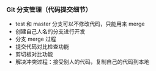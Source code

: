 

### Git 分支管理（代码提交细节）

- test 和 master 分支可以不修改代码，只能用来 merge
- 创建自己人名的分支进行开发
- 分支 merge 过程
- 提交代码对比检查功能
- 剪切板对比功能
- 解决冲突过程：接受别人的代码，复制自己的代码到本地
